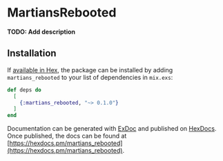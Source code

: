 # MartiansRebooted

**TODO: Add description**

## Installation

If [available in Hex](https://hex.pm/docs/publish), the package can be installed
by adding `martians_rebooted` to your list of dependencies in `mix.exs`:

```elixir
def deps do
  [
    {:martians_rebooted, "~> 0.1.0"}
  ]
end
```

Documentation can be generated with [ExDoc](https://github.com/elixir-lang/ex_doc)
and published on [HexDocs](https://hexdocs.pm). Once published, the docs can
be found at [https://hexdocs.pm/martians_rebooted](https://hexdocs.pm/martians_rebooted).

